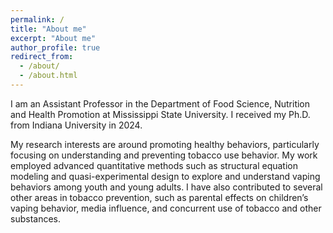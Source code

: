 ```yaml
---
permalink: /
title: "About me"
excerpt: "About me"
author_profile: true
redirect_from: 
  - /about/
  - /about.html
---
```


I am an Assistant Professor in the Department of Food Science, Nutrition and Health Promotion at Mississippi State University. I received my Ph.D. from Indiana University in 2024. 
 
My research interests are around promoting healthy behaviors, particularly focusing on understanding and preventing tobacco use behavior. My work employed advanced quantitative methods such as structural equation modeling and quasi-experimental design to explore and understand vaping behaviors among youth and young adults. I have also contributed to several other areas in tobacco prevention, such as parental effects on children’s vaping behavior, media influence, and concurrent use of tobacco and other substances.

<script type="text/javascript" id="clustrmaps" src="//clustrmaps.com/map_v2.js?d=uj3Rz2b5tdnWZJfUEQ4EtP3C77l2QHri-ZiEk8Ezi-I&cl=ffffff&w=a"></script>
